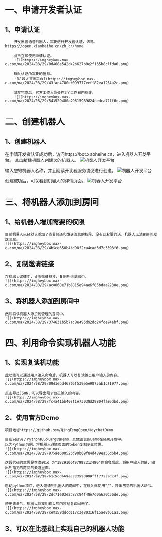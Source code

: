 # 一、申请开发者认证
   ## 1、申请认证
   
        开发黑盒语音机器人，需要进行开发者认证，访问。https://open.xiaoheihe.cn/zh_cn/home
        
        点击立即使用申请认证。
        ![](https://imgheybox.max-c.com/oa/2024/08/29/8d468e542d42b627b0e2f135b8c7fda0.png)
        
        输入认证所需要的信息。
        ![机器人开发平台](https://imgheybox.max-c.com/oa/2024/08/29/43fac4780eb099777eeff82ea1264a2c.png)
        
        填写完成后，官方工作人员会在3个工作日内处理。
        ![](https://imgheybox.max-c.com/oa/2024/08/29/543529480a29615989824cedca79ff6c.png)
        
# 二、创建机器人
## 1、创建机器人

   在申请开发者认证成功后，访问https://bot.xiaoheihe.cn，进入机器人开发平台。
   点击新建机器人创建您的机器人。
   ![机器人开发平台](https://imgheybox.max-c.com/oa/2024/08/29/e6e11bf1c077edab9f498686d47b09d9.png)
   
   输入您的机器人名称，并且阅读开发者服务协议进行创建。
   ![机器人开发平台](https://imgheybox.max-c.com/oa/2024/08/29/eaccaad91161dd4ea73254a97e203494.png)
   
   创建成功后，可以看到机器人的详情页面。
   ![机器人开发平台](https://imgheybox.max-c.com/oa/2024/08/29/1b5e75e1b5cb884357786e4503936145.png)
   
    
    
# 三、将机器人添加到房间
## 1、给机器人增加需要的权限

    目前机器人已经默认添加了查看频道和发送消息的权限，没有此权限的话，机器人无法在房间发送消息。
    ![](https://imgheybox.max-c.com/oa/2024/08/29/4b5ce650b4bd98f2ca4cad3d7c3693f6.png)
    
## 2、复制邀请链接

    在机器人详情中，点击邀请链接，复制到浏览器中。
    ![](https://imgheybox.max-c.com/oa/2024/08/29/ac8068e71b1815e94ae6f05bdae9230e.png)
    
## 3、将机器人添加到房间中

    然后将该机器人添加到管理的房间中。
    ![](https://imgheybox.max-c.com/oa/2024/08/29/374631b5b7ec8e495d92dc24fde94ebf.png)
    
# 四、利用命令实现机器人功能
## 1、实现复读机功能

    此功能可以通过用户输入命令后，机器人可以复读输出用户输入的内容。
    ![](https://imgheybox.max-c.com/oa/2024/08/29/09d1ebd46716f539e5e9875ab1c21977.png)
    
    点击导出JSON，可以导出刚才自己输入的内容。
    ![](https://imgheybox.max-c.com/oa/2024/08/29/fc4a41bb408f1e73038d29804fa80dbd.png)
    
## 2、使用官方Demo
    项目地址https://github.com/QingFengOpen/HeychatDemo
    
    目前只提供了Python和Golang的Demo，其他语言的Demo在陆续开发中。
    以为Python为例，将机器人详情页面的token复制到此位置。
    ![](https://imgheybox.max-c.com/oa/2024/08/29/975ae600525d90b69f84d489ea56d6b4.png)
    
    这段代码的意思是在收到id 为"1829106497992212480"的命令后后，将用户输入的值，输出到指定的房间的频道里面。
    ![](https://imgheybox.max-c.com/oa/2024/08/29/b1c5cdb68e733255d989fff77a36dc4f.png)
    
    启动python项目，进入邀请到机器人的房间中，在输入框使用"/"，呼出房间的机器人命令。
    ![](https://imgheybox.max-c.com/oa/2024/08/29/2dc71e03e2d87c84f48e7d0a6a0c36de.png)
    
    使用该命令，机器人将我们输入的内容给复读回来了。
    ![](https://imgheybox.max-c.com/oa/2024/08/29/ce8159ddcd117c3e80316f15ae8d61a1.png)

## 3、可以在此基础上实现自己的机器人功能
